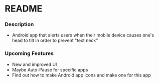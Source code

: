 # README #

### Description ###

* Android app that alerts users when their mobile device causes one's head to tilt in order to prevent "text neck"

### Upcoming Features ###

* New and improved UI
* Maybe Auto-Pause for specific apps
* Find out how to make Android app icons and make one for this app
